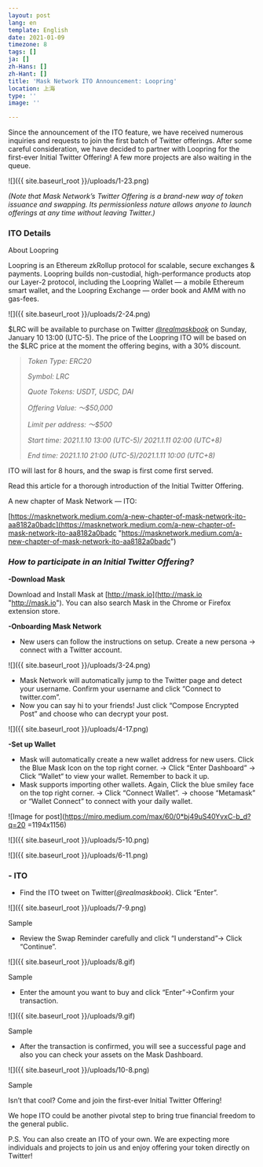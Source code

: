 ```yaml
---
layout: post
lang: en
template: English
date: 2021-01-09
timezone: 8
tags: []
ja: []
zh-Hans: []
zh-Hant: []
title: 'Mask Network ITO Announcement: Loopring'
location: 上海
type: ''
image: ''

---
```

Since the announcement of the ITO feature, we have received numerous inquiries and requests to join the first batch of Twitter offerings. After some careful consideration, we have decided to partner with Loopring for the first-ever Initial Twitter Offering! A few more projects are also waiting in the queue.

![]({{ site.baseurl_root }}/uploads/1-23.png)

_(Note that Mask Network’s Twitter Offering is a brand-new way of token issuance and swapping. Its permissionless nature allows anyone to launch offerings at any time without leaving Twitter.)_

### **ITO Details**

About Loopring

Loopring is an Ethereum zkRollup protocol for scalable, secure exchanges & payments. Loopring builds non-custodial, high-performance products atop our Layer-2 protocol, including the Loopring Wallet — a mobile Ethereum smart wallet, and the Loopring Exchange — order book and AMM with no gas-fees.

![]({{ site.baseurl_root }}/uploads/2-24.png)

$LRC will be available to purchase on Twitter [_@realmaskbook_](https://twitter.com/realmaskbook) on Sunday, January 10 13:00 (UTC-5). The price of the Loopring ITO will be based on the $LRC price at the moment the offering begins, with a 30% discount.

> _Token Type: ERC20_
>
> _Symbol: LRC_
>
> _Quote Tokens: USDT, USDC, DAI_
>
> _Offering Value: ～$50,000_
>
> _Limit per address: ～$500_
>
> _Start time: 2021.1.10 13:00 (UTC-5)/ 2021.1.11 02:00 (UTC+8)_
>
> _End time: 2021.1.10 21:00 (UTC-5)/2021.1.11 10:00 (UTC+8)_

ITO will last for 8 hours, and the swap is first come first served.

Read this article for a thorough introduction of the Initial Twitter Offering.

A new chapter of Mask Network — ITO:

[https://masknetwork.medium.com/a-new-chapter-of-mask-network-ito-aa8182a0badc](https://masknetwork.medium.com/a-new-chapter-of-mask-network-ito-aa8182a0badc "https://masknetwork.medium.com/a-new-chapter-of-mask-network-ito-aa8182a0badc")

### **_How to participate in an Initial Twitter Offering?_**

**-Download Mask**

Download and Install Mask at [http://mask.io](http://mask.io "http://mask.io"). You can also search Mask in the Chrome or Firefox extension store.

**-Onboarding Mask Network**

* New users can follow the instructions on setup. Create a new persona → connect with a Twitter account.

![]({{ site.baseurl_root }}/uploads/3-24.png)

* Mask Network will automatically jump to the Twitter page and detect your username. Confirm your username and click “Connect to twitter.com”.
* Now you can say hi to your friends! Just click “Compose Encrypted Post” and choose who can decrypt your post.

![]({{ site.baseurl_root }}/uploads/4-17.png)

**-Set up Wallet**

* Mask will automatically create a new wallet address for new users. Click the Blue Mask Icon on the top right corner. → Click “Enter Dashboard” → Click “Wallet“ to view your wallet. Remember to back it up.
* Mask supports importing other wallets. Again, Click the blue smiley face on the top right corner. → Click “Connect Wallet”. → choose “Metamask” or “Wallet Connect” to connect with your daily wallet.

!\[Image for post\](https://miro.medium.com/max/60/0*bj49uS40YvxC-b_d?q=20 =1194x1156)

![]({{ site.baseurl_root }}/uploads/5-10.png)

![]({{ site.baseurl_root }}/uploads/6-11.png)

### **- ITO**

* Find the ITO tweet on Twitter(_@realmaskbook_). Click “Enter”.

![]({{ site.baseurl_root }}/uploads/7-9.png)

Sample

* Review the Swap Reminder carefully and click “I understand”→ Click “Continue”.

![]({{ site.baseurl_root }}/uploads/8.gif)

Sample

* Enter the amount you want to buy and click “Enter”→Confirm your transaction.

![]({{ site.baseurl_root }}/uploads/9.gif)

Sample

* After the transaction is confirmed, you will see a successful page and also you can check your assets on the Mask Dashboard.

![]({{ site.baseurl_root }}/uploads/10-8.png)

Sample

Isn’t that cool? Come and join the first-ever Initial Twitter Offering!

We hope ITO could be another pivotal step to bring true financial freedom to the general public.

P.S. You can also create an ITO of your own. We are expecting more individuals and projects to join us and enjoy offering your token directly on Twitter!